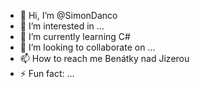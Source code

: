 - 👋 Hi, I’m @SimonDanco
- 👀 I’m interested in ...
- 🌱 I’m currently learning C#
- 💞️ I’m looking to collaborate on ...
- 📫 How to reach me Benátky nad Jizerou
- ⚡ Fun fact: ...

<!---
SimonDanco/SimonDanco is a ✨ special ✨ repository because its `README.md` (this file) appears on your GitHub profile.
You can click the Preview link to take a look at your changes.
--->
